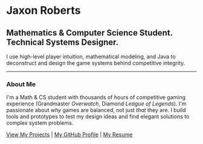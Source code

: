 # Jaxon Roberts
## Mathematics & Computer Science Student. Technical Systems Designer.

I use high-level player intuition, mathematical modeling, and Java to deconstruct and design the game systems behind competitive integrity.

---

### About Me
I'm a Math & CS student with thousands of hours of competitive gaming experience (Grandmaster *Overwatch*, Diamond *League of Legends*). I'm passionate about *why* games are balanced, not just *that* they are. I build tools and prototypes to test my design ideas and find elegant solutions to complex system problems.

[View My Projects](projects.md) | [My GitHub Profile](https://github.com/your-username) | [My Resume](link-to-your-resume.pdf)
